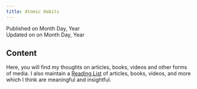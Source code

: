 ```yaml
---
title: Atomic Habits
---
```


Published on Month Day, Year  
Updated on on Month Day, Year

## Content

Here, you will find my thoughts on articles, books, videos and other forms of media. I also maintain a [Reading List](#) of articles, books, videos, and more which I think are meaningful and insightful.